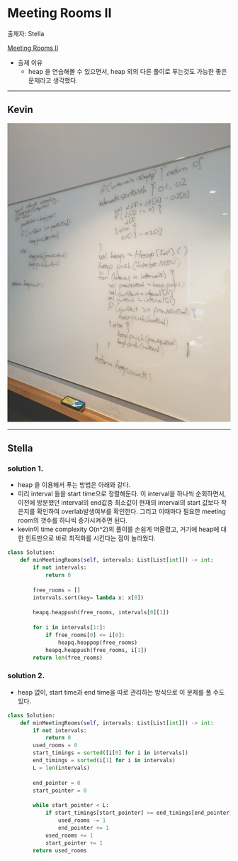 # Meeting Rooms II

출제자: Stella

[Meeting Rooms II](https://leetcode.com/problems/meeting-rooms-ii/)

- 출제 이유
  - heap 을 연습해볼 수 있으면서, heap 외의 다른 풀이로 푸는것도 가능한 좋은 문제라고 생각했다.

---

## Kevin
![](./images/20200209_253_kevin.jpeg)


---

## Stella
### solution 1.
- heap 을 이용해서 푸는 방법은 아래와 같다. 
- 미리 interval 들을 start time으로 정렬해둔다. 이 interval을 하나씩 순회하면서, 이전에 방문했던 interval의 end값중 최소값이 현재의 interval의 start 값보다 작은지를 확인하여 overlab발생여부를 확인한다. 그리고 이때마다 필요한 meeting room의 갯수를 하나씩 증가시켜주면 된다. 
- kevin이 time complexity O(n^2)의 풀이를 손쉽게 떠올렸고, 거기에 heap에 대한 힌트만으로 바로 최적화를 시킨다는 점이 놀라웠다.
```python
class Solution:
    def minMeetingRooms(self, intervals: List[List[int]]) -> int:
        if not intervals:
            return 0

        free_rooms = []
        intervals.sort(key= lambda x: x[0])

        heapq.heappush(free_rooms, intervals[0][1])

        for i in intervals[1:]:
            if free_rooms[0] <= i[0]:
                heapq.heappop(free_rooms)
            heapq.heappush(free_rooms, i[1])
        return len(free_rooms)
```
### solution 2.
- heap 없이, start time과 end time을 따로 관리하는 방식으로 이 문제를 풀 수도 있다.
```python
class Solution:
    def minMeetingRooms(self, intervals: List[List[int]]) -> int:
        if not intervals:
            return 0
        used_rooms = 0
        start_timings = sorted([i[0] for i in intervals])
        end_timings = sorted(i[1] for i in intervals)
        L = len(intervals)

        end_pointer = 0
        start_pointer = 0

        while start_pointer < L:
            if start_timings[start_pointer] >= end_timings[end_pointer]:
                used_rooms -= 1
                end_pointer += 1
            used_rooms += 1    
            start_pointer += 1   
        return used_rooms
```
